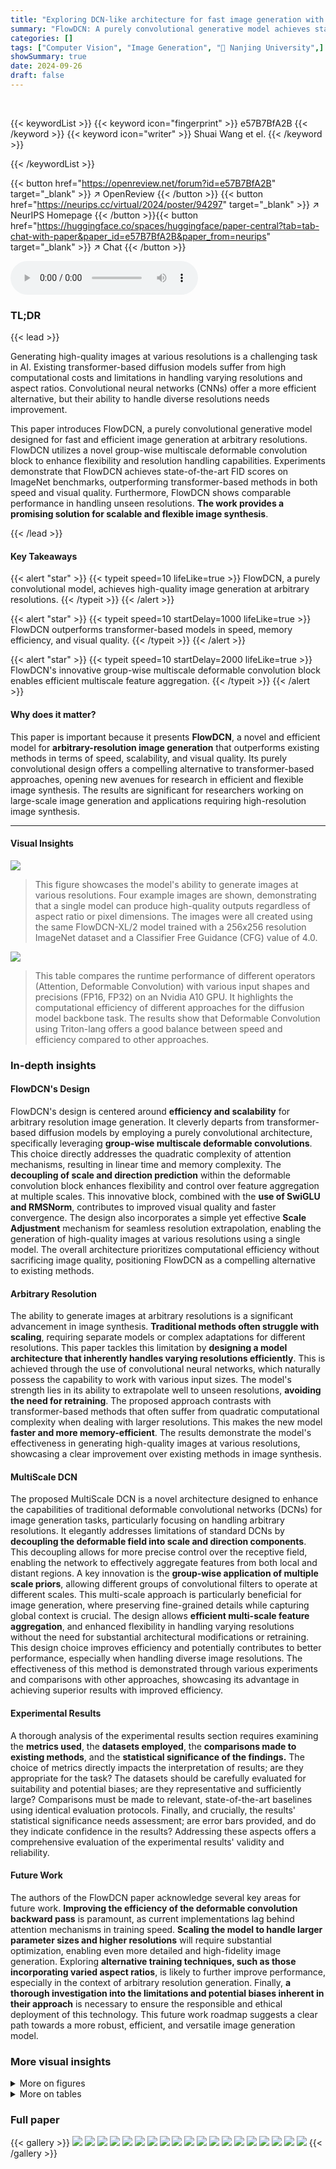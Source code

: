 ```yaml
---
title: "Exploring DCN-like architecture for fast image generation with arbitrary resolution"
summary: "FlowDCN: A purely convolutional generative model achieves state-of-the-art image generation speed and quality at arbitrary resolutions, surpassing transformer-based models."
categories: []
tags: ["Computer Vision", "Image Generation", "🏢 Nanjing University",]
showSummary: true
date: 2024-09-26
draft: false
---
```


<br>

{{< keywordList >}}
{{< keyword icon="fingerprint" >}} e57B7BfA2B {{< /keyword >}}
{{< keyword icon="writer" >}} Shuai Wang et el. {{< /keyword >}}
 
{{< /keywordList >}}

{{< button href="https://openreview.net/forum?id=e57B7BfA2B" target="_blank" >}}
↗ OpenReview
{{< /button >}}
{{< button href="https://neurips.cc/virtual/2024/poster/94297" target="_blank" >}}
↗ NeurIPS Homepage
{{< /button >}}{{< button href="https://huggingface.co/spaces/huggingface/paper-central?tab=tab-chat-with-paper&paper_id=e57B7BfA2B&paper_from=neurips" target="_blank" >}}
↗ Chat
{{< /button >}}



<audio controls>
    <source src="https://ai-paper-reviewer.com/e57B7BfA2B/podcast.wav" type="audio/wav">
    Your browser does not support the audio element.
</audio>


### TL;DR


{{< lead >}}

Generating high-quality images at various resolutions is a challenging task in AI. Existing transformer-based diffusion models suffer from high computational costs and limitations in handling varying resolutions and aspect ratios.  Convolutional neural networks (CNNs) offer a more efficient alternative, but their ability to handle diverse resolutions needs improvement. 

This paper introduces FlowDCN, a purely convolutional generative model designed for fast and efficient image generation at arbitrary resolutions.  FlowDCN utilizes a novel group-wise multiscale deformable convolution block to enhance flexibility and resolution handling capabilities. Experiments demonstrate that FlowDCN achieves state-of-the-art FID scores on ImageNet benchmarks, outperforming transformer-based methods in both speed and visual quality. Furthermore, FlowDCN shows comparable performance in handling unseen resolutions.  **The work provides a promising solution for scalable and flexible image synthesis**.

{{< /lead >}}


#### Key Takeaways

{{< alert "star" >}}
{{< typeit speed=10 lifeLike=true >}} FlowDCN, a purely convolutional model, achieves high-quality image generation at arbitrary resolutions. {{< /typeit >}}
{{< /alert >}}

{{< alert "star" >}}
{{< typeit speed=10 startDelay=1000 lifeLike=true >}} FlowDCN outperforms transformer-based models in speed, memory efficiency, and visual quality. {{< /typeit >}}
{{< /alert >}}

{{< alert "star" >}}
{{< typeit speed=10 startDelay=2000 lifeLike=true >}} FlowDCN's innovative group-wise multiscale deformable convolution block enables efficient multiscale feature aggregation. {{< /typeit >}}
{{< /alert >}}

#### Why does it matter?
This paper is important because it presents **FlowDCN**, a novel and efficient model for **arbitrary-resolution image generation** that outperforms existing methods in terms of speed, scalability, and visual quality.  Its purely convolutional design offers a compelling alternative to transformer-based approaches, opening new avenues for research in efficient and flexible image synthesis.  The results are significant for researchers working on large-scale image generation and applications requiring high-resolution image synthesis.

------
#### Visual Insights



![](https://ai-paper-reviewer.com/e57B7BfA2B/figures_0_1.jpg)

> This figure showcases the model's ability to generate images at various resolutions.  Four example images are shown, demonstrating that a single model can produce high-quality outputs regardless of aspect ratio or pixel dimensions. The images were all created using the same FlowDCN-XL/2 model trained with a 256x256 resolution ImageNet dataset and a Classifier Free Guidance (CFG) value of 4.0.





![](https://ai-paper-reviewer.com/e57B7BfA2B/tables_5_1.jpg)

> This table compares the runtime performance of different operators (Attention, Deformable Convolution) with various input shapes and precisions (FP16, FP32) on an Nvidia A10 GPU.  It highlights the computational efficiency of different approaches for the diffusion model backbone task. The results show that Deformable Convolution using Triton-lang offers a good balance between speed and efficiency compared to other approaches.





### In-depth insights


#### FlowDCN's Design
FlowDCN's design is centered around **efficiency and scalability** for arbitrary resolution image generation.  It cleverly departs from transformer-based diffusion models by employing a purely convolutional architecture, specifically leveraging **group-wise multiscale deformable convolutions**. This choice directly addresses the quadratic complexity of attention mechanisms, resulting in linear time and memory complexity. The **decoupling of scale and direction prediction** within the deformable convolution block enhances flexibility and control over feature aggregation at multiple scales. This innovative block, combined with the **use of SwiGLU and RMSNorm**, contributes to improved visual quality and faster convergence. The design also incorporates a simple yet effective **Scale Adjustment** mechanism for seamless resolution extrapolation, enabling the generation of high-quality images at various resolutions using a single model.  The overall architecture prioritizes computational efficiency without sacrificing image quality, positioning FlowDCN as a compelling alternative to existing methods.

#### Arbitrary Resolution
The ability to generate images at arbitrary resolutions is a significant advancement in image synthesis.  **Traditional methods often struggle with scaling**, requiring separate models or complex adaptations for different resolutions.  This paper tackles this limitation by **designing a model architecture that inherently handles varying resolutions efficiently**.  This is achieved through the use of convolutional neural networks, which naturally possess the capability to work with various input sizes. The model's strength lies in its ability to extrapolate well to unseen resolutions, **avoiding the need for retraining**. The proposed approach contrasts with transformer-based methods that often suffer from quadratic computational complexity when dealing with larger resolutions. This makes the new model **faster and more memory-efficient**. The results demonstrate the model's effectiveness in generating high-quality images at various resolutions, showcasing a clear improvement over existing methods in image synthesis.

#### MultiScale DCN
The proposed MultiScale DCN is a novel architecture designed to enhance the capabilities of traditional deformable convolutional networks (DCNs) for image generation tasks, particularly focusing on handling arbitrary resolutions.  It elegantly addresses limitations of standard DCNs by **decoupling the deformable field into scale and direction components**. This decoupling allows for more precise control over the receptive field, enabling the network to effectively aggregate features from both local and distant regions.  A key innovation is the **group-wise application of multiple scale priors**, allowing different groups of convolutional filters to operate at different scales.  This multi-scale approach is particularly beneficial for image generation, where preserving fine-grained details while capturing global context is crucial. The design allows **efficient multi-scale feature aggregation**, and enhanced flexibility in handling varying resolutions without the need for substantial architectural modifications or retraining.  This design choice improves efficiency and potentially contributes to better performance, especially when handling diverse image resolutions. The effectiveness of this method is demonstrated through various experiments and comparisons with other approaches, showcasing its advantage in achieving superior results with improved efficiency.

#### Experimental Results
A thorough analysis of the experimental results section requires examining the **metrics used**, the **datasets employed**, the **comparisons made to existing methods**, and the **statistical significance of the findings.**  The choice of metrics directly impacts the interpretation of results; are they appropriate for the task?  The datasets should be carefully evaluated for suitability and potential biases; are they representative and sufficiently large?   Comparisons must be made to relevant, state-of-the-art baselines using identical evaluation protocols.  Finally, and crucially, the results' statistical significance needs assessment; are error bars provided, and do they indicate confidence in the results?  Addressing these aspects offers a comprehensive evaluation of the experimental results' validity and reliability.

#### Future Work
The authors of the FlowDCN paper acknowledge several key areas for future work.  **Improving the efficiency of the deformable convolution backward pass** is paramount, as current implementations lag behind attention mechanisms in training speed.  **Scaling the model to handle larger parameter sizes and higher resolutions** will require substantial optimization, enabling even more detailed and high-fidelity image generation.  Exploring **alternative training techniques, such as those incorporating varied aspect ratios**,  is likely to further improve performance, especially in the context of arbitrary resolution generation.  Finally, **a thorough investigation into the limitations and potential biases inherent in their approach** is necessary to ensure the responsible and ethical deployment of this technology.  This future work roadmap suggests a clear path towards a more robust, efficient, and versatile image generation model. 


### More visual insights

<details>
<summary>More on figures
</summary>


![](https://ai-paper-reviewer.com/e57B7BfA2B/figures_4_1.jpg)

> This figure shows the architecture of FlowDCN and its core component, the MultiScale DCN block.  FlowDCN is a purely convolutional generative model consisting of stacked MultiScale DCN blocks and SwiGLU blocks, using RMSNorm for training stability. The MultiScale DCN block uses dynamic weights and scale/direction deformable fields predicted from input features, combined with priors to create deformable kernels.  The block shows how the deformable kernels are used to extract features, highlighting the multiscale approach of the model.  The diagram illustrates the flow of data through the model, from the input features (including noisy latent, time step t, and label y) to the final predicted flow.


![](https://ai-paper-reviewer.com/e57B7BfA2B/figures_7_1.jpg)

> This figure compares the image generation results of FlowDCN-XL/2 and SiT-XL/2 models at different sampling steps (2, 3, 4, 5, 8, 10) using the Euler ODE solver. The same latent noise was used for both models.  The images show that FlowDCN produces clearer and higher-quality images, especially at lower sampling step counts.


![](https://ai-paper-reviewer.com/e57B7BfA2B/figures_8_1.jpg)

> This figure compares image generation results with and without the proposed S<sub>max</sub> Adjustment technique for arbitrary resolution.  Three different image resolutions (512x512, 256x512, 512x256) are shown, with the left side demonstrating images generated using S<sub>max</sub> Adjustment and the right side showing images generated without it.  The use of the same latent noise and Euler SDE solver parameters highlights the impact of S<sub>max</sub> Adjustment on image quality and consistency.


</details>




<details>
<summary>More on tables
</summary>


![](https://ai-paper-reviewer.com/e57B7BfA2B/tables_5_2.jpg)
> This table presents ablation studies and a comparison of FlowDCN with other flow-based methods on the CIFAR-10 dataset.  It shows the impact of different design choices in FlowDCN, such as using multi-scale deformable convolutions and the initialization of prior values.  The comparison with SiT helps highlight FlowDCN's performance improvement.

![](https://ai-paper-reviewer.com/e57B7BfA2B/tables_6_1.jpg)
> This table presents a comparison of image generation metrics (FLOPs, parameters, latency, FID, sFID, IS) for different models (SiT-S/2, SiT-S/2+, FlowDCN-S/2, SiT-B/2, SiT-B/2+, FlowDCN-B/2, w/o RMS & SwiGLU, DiT-L/2, SiT-L/2, FlowDCN-L/2, DiT-XL/2, SiT-XL/2, FlowDCN-XL/2) trained with 400k steps.  It highlights FlowDCN's superior performance in terms of FID, sFID, and IS while using significantly fewer FLOPs and parameters compared to the SiT and DiT models.  The table also shows the impact of removing RMS and SwiGLU from the FlowDCN architecture.

![](https://ai-paper-reviewer.com/e57B7BfA2B/tables_7_1.jpg)
> This table compares the performance of FlowDCN-XL/2 with other generative models on the ImageNet 256x256 benchmark.  Metrics include FID, sFID, Inception Score (IS), Precision (P), and Recall (R). The table shows that FlowDCN-XL/2 achieves state-of-the-art results, particularly with classifier-free guidance, demonstrating superior image quality and efficiency compared to existing methods.  The total number of images generated and total GFLOPS are also provided for each model, highlighting FlowDCN's computational efficiency.

![](https://ai-paper-reviewer.com/e57B7BfA2B/tables_8_1.jpg)
> This table presents a comparison of the performance of various generative models on the ImageNet 512x512 dataset, focusing on class-conditional image generation.  It shows FID, sFID, Inception Score (IS), Precision, and Recall for different models, including the authors' FlowDCN-XL/2 model and several state-of-the-art baselines. The results highlight the performance of FlowDCN-XL/2 in comparison to other models.

![](https://ai-paper-reviewer.com/e57B7BfA2B/tables_9_1.jpg)
> This table presents a comparison of different models' performance on resolution extrapolation tasks for ImageNet.  Two different resolutions are tested: 320x320 (1:1 aspect ratio) and 224x448 (1:2 aspect ratio).  The models are evaluated using FID, sFID, and IS metrics.  The table is split into two sections for base-size and large-size models.  The FlowDCN model, with and without Smax adjustment, demonstrates competitive results against state-of-the-art (SoTA) models, particularly at the 320x320 resolution.

![](https://ai-paper-reviewer.com/e57B7BfA2B/tables_9_2.jpg)
> This table presents a comparison of different models' performance on resolution extrapolation tasks using the ImageNet dataset.  Two resolutions are tested: 320x320 and 224x448. The metrics used for comparison are FID (Fréchet Inception Distance), sFID (a variant of FID focusing on spatial structure), and IS (Inception Score).  The table shows that FlowDCN achieves better or comparable results to state-of-the-art (SoTA) models, particularly for the 320x320 resolution.  The results are broken down by model size (base and large).

![](https://ai-paper-reviewer.com/e57B7BfA2B/tables_12_1.jpg)
> This table presents the architectural details of the FlowDCN models. It shows the number of layers (N), the hidden size (d), and the number of groups used in each of the four different sizes of FlowDCN models: Small, Base, Large, and XLarge.  The naming and sizing conventions for these models are consistent with those used in the DiT model in the related work.

![](https://ai-paper-reviewer.com/e57B7BfA2B/tables_12_2.jpg)
> This table compares the performance of three different models: SiT-S/2, FlowCNN-3x3, FlowCNN-5x5, and FlowDCN-S/2 on the CIFAR-10 dataset.  The metrics used for comparison are FID, sFID, and IS. All models were trained for 400k steps. The table shows that FlowDCN-S/2 outperforms both FlowCNN models and achieves comparable results to SiT-S/2 in terms of FID and sFID. This suggests that the use of deformable convolutions in FlowDCN can improve the performance of image generation models.

![](https://ai-paper-reviewer.com/e57B7BfA2B/tables_12_3.jpg)
> This table presents a comparison of the FID, sFID, and IS scores for different models on various resolutions of the ImageNet dataset.  It highlights the performance of FlowDCN, comparing it against other state-of-the-art (SoTA) models and showcasing its ability to generate images with different aspect ratios, demonstrating its capability for arbitrary resolution image generation.  The table is separated into base-size and large-size models and shows results for 320x320, 224x448, and 160x480 image resolutions.

</details>




### Full paper

{{< gallery >}}
<img src="https://ai-paper-reviewer.com/e57B7BfA2B/1.png" class="grid-w50 md:grid-w33 xl:grid-w25" />
<img src="https://ai-paper-reviewer.com/e57B7BfA2B/2.png" class="grid-w50 md:grid-w33 xl:grid-w25" />
<img src="https://ai-paper-reviewer.com/e57B7BfA2B/3.png" class="grid-w50 md:grid-w33 xl:grid-w25" />
<img src="https://ai-paper-reviewer.com/e57B7BfA2B/4.png" class="grid-w50 md:grid-w33 xl:grid-w25" />
<img src="https://ai-paper-reviewer.com/e57B7BfA2B/5.png" class="grid-w50 md:grid-w33 xl:grid-w25" />
<img src="https://ai-paper-reviewer.com/e57B7BfA2B/6.png" class="grid-w50 md:grid-w33 xl:grid-w25" />
<img src="https://ai-paper-reviewer.com/e57B7BfA2B/7.png" class="grid-w50 md:grid-w33 xl:grid-w25" />
<img src="https://ai-paper-reviewer.com/e57B7BfA2B/8.png" class="grid-w50 md:grid-w33 xl:grid-w25" />
<img src="https://ai-paper-reviewer.com/e57B7BfA2B/9.png" class="grid-w50 md:grid-w33 xl:grid-w25" />
<img src="https://ai-paper-reviewer.com/e57B7BfA2B/10.png" class="grid-w50 md:grid-w33 xl:grid-w25" />
<img src="https://ai-paper-reviewer.com/e57B7BfA2B/11.png" class="grid-w50 md:grid-w33 xl:grid-w25" />
<img src="https://ai-paper-reviewer.com/e57B7BfA2B/12.png" class="grid-w50 md:grid-w33 xl:grid-w25" />
<img src="https://ai-paper-reviewer.com/e57B7BfA2B/13.png" class="grid-w50 md:grid-w33 xl:grid-w25" />
<img src="https://ai-paper-reviewer.com/e57B7BfA2B/14.png" class="grid-w50 md:grid-w33 xl:grid-w25" />
<img src="https://ai-paper-reviewer.com/e57B7BfA2B/15.png" class="grid-w50 md:grid-w33 xl:grid-w25" />
<img src="https://ai-paper-reviewer.com/e57B7BfA2B/16.png" class="grid-w50 md:grid-w33 xl:grid-w25" />
<img src="https://ai-paper-reviewer.com/e57B7BfA2B/17.png" class="grid-w50 md:grid-w33 xl:grid-w25" />
<img src="https://ai-paper-reviewer.com/e57B7BfA2B/18.png" class="grid-w50 md:grid-w33 xl:grid-w25" />
<img src="https://ai-paper-reviewer.com/e57B7BfA2B/19.png" class="grid-w50 md:grid-w33 xl:grid-w25" />
{{< /gallery >}}